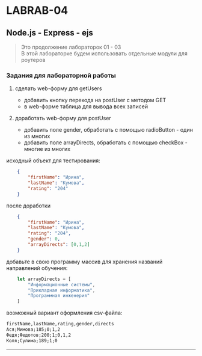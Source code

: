 # LABRAB-04  

## Node.js - Express - ejs  

> Это продолжение лабораторок 01 - 03  
> В этой лабораторке будем использовать отдельные модули для роутеров    

### Задания для лабораторной работы  

1) сделать web-форму для getUsers  
   - добавить кнопку перехода на postUser с методом GET  
   - в web-форме таблица для вывода всех записей  

2) доработать web-форму для postUser  
   - добавить поле gender, обработать с помощью radioButton - один из многих  
   - добавить поле arrayDirects, обработать с помощью checkBox - многие из многих  

исходный объект для тестирования:  

```json
    {
        "firstName": "Ирина",
        "lastName": "Кумова",
        "rating": "204"
    }
```

после доработки
```json
    {
        "firstName": "Ирина",
        "lastName": "Кумова",
        "rating": "204",
        "gender": 0,
        "arrayDirects": [0,1,2]
    }
```

добавьте в свою программу массив для хранения названий направлений обучения:  

```js
    let arrayDirects = [
        "Информационные системы",
        "Прикладная информатика",
        "Программная инженерия"
    ]
```

возможный вариант оформления csv-файла:  
```txt
firstName,lastName,rating,gender,directs
Ася;Мимова;185;0;1,2
Федя;Федотов;200;1;0,1,2
Коля;Сулима;189;1;0
```

---  
